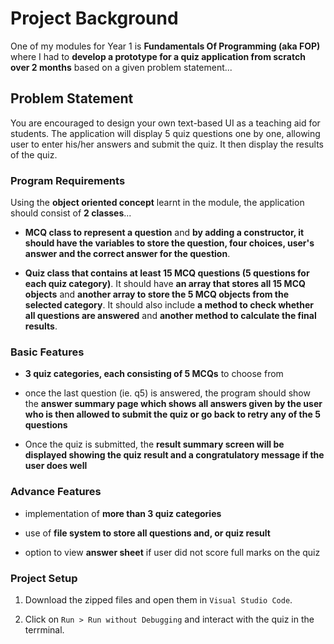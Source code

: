 # Project Background
One of my modules for Year 1 is **Fundamentals Of Programming (aka FOP)** where I had to **develop a prototype for a quiz application from scratch over 2 months** based on a given problem statement...

## Problem Statement

You are encouraged to design your own text-based UI as a teaching aid for students. The application will display 5 quiz questions one by one, allowing user to enter his/her answers and submit the quiz. It then display the results of the quiz. 

### Program Requirements

Using the **object oriented concept** learnt in the module, the application should consist of **2 classes**...

- **MCQ class to represent a question** and **by adding a constructor, it should have the variables to store the question, four choices, user's answer and the correct answer for the question**.

- **Quiz class that contains at least 15 MCQ questions (5 questions for each quiz category)**. It should have **an array that stores all 15 MCQ objects** and **another array to store the 5 MCQ objects from the selected category**. It should also include **a method to check whether all questions are answered** and **another method to calculate the final results**.

### Basic Features

- **3 quiz categories, each consisting of 5 MCQs** to choose from

- once the last question (ie. q5) is answered, the program should show the **answer summary page which shows all answers given by the user who is then allowed to submit the quiz or go back to retry any of the 5 questions**

-	Once the quiz is submitted, the **result summary screen will be displayed showing the quiz result and a congratulatory message if the user does well**

### Advance Features

- implementation of **more than 3 quiz categories** 

- use of **file system to store all questions and, or quiz result**

- option to view **answer sheet** if user did not score full marks on the quiz

### Project Setup

1. Download the zipped files and open them in ```Visual Studio Code```.

2. Click on `Run > Run without Debugging` and interact with the quiz in the terrminal.

